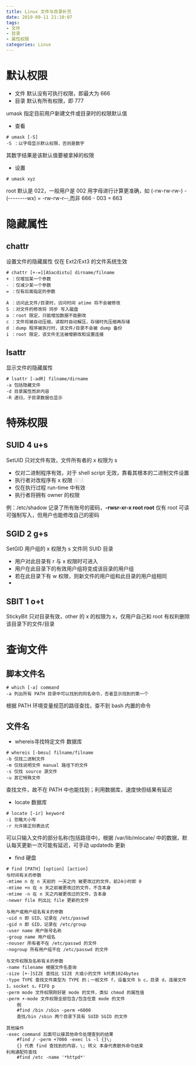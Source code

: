 ```yaml
---
title: Linux 文件与目录补充
date: 2019-09-11 21:10:07
tags:
- 文件
- 目录
- 属性权限
categories: Linux
---
```

# 默认权限
- 文件
默认没有可执行权限，即最大为 666
- 目录
默认有所有权限，即 777

umask 指定目前用户新建文件或目录时的权限默认值
- 查看
```
# umask [-S]
-S ：以字母显示默认权限，否则是数字
```
 其数字结果是该默认值要被拿掉的权限
<!--more-->
- 设置
 ```
# umask xyz
```
 root 默认是 022，一般用户是 002
用字母进行计算更准确，如 (-rw-rw-rw-) - (--------wx) = -rw-rw-r--,而非 666 - 003 = 663

# 隐藏属性
## chattr
设置文件的隐藏属性
仅在 Ext2/Ext3 的文件系统生效
```
# chattr [+-=][ASacdistu] dirname/filname
+ ：仅增加某一个参数
- ：仅减少某一个参数
= ：仅有后面指定的参数

A ：访问此文件/目录时，访问时间 atime 将不会被修改
S ：对文件的修改将 同步 写入磁盘
a ：root 限定，只能增加数据不能删改
c ：文件将被自动压缩，读取时自动解压，存储时先压缩再存储
d ：dump 程序被执行时，该文件/目录不会被 dump 备份
i ：root 限定，该文件无法被增删改和设置连接
```

## lsattr
显示文件的隐藏属性
```
# lsattr [-adR] filname/dirname
-a 包括隐藏文件
-d 目录属性而非内容
-R 递归，子目录数据也显示
```

# 特殊权限
## SUID 4 u+s
SetUID 只对文件有效，文件所有者的 x 权限为 s
- 仅对二进制程序有效，对于 shell script 无效，靠看其根本的二进制文件设置
- 执行者对改程序有 x 权限 <font color=#D3D3D3>废话</font>
- 仅在执行过程 run-time 中有效
- 执行者将拥有 owner 的权限

例：/etc/shadow 记录了所有账号的密码，**-rwsr-xr-x root root** 仅有 root 可读可强制写入，但用户也能修改自己的密码
## SGID 2 g+s
SetGID 用户组的 x 权限为 s
文件同 SUID
目录
- 用户对此目录有 r 与 x 权限时可进入
- 用户在此目录下的有效用户组将变成该目录的用户组
- 若在此目录下有 w 权限，则新文件的用户组和此目录的用户组相同
- 
## SBIT 1 o+t
StickyBit 只对目录有效，other 的 x 的权限为 x，仅用户自己和 root 有权利删除该目录下的文件/目录

# 查询文件
## 脚本文件名
```
# which [-a] command
-a 列出所有 PATH 目录中可以找到的同名命令，否者显示找到的第一个
```
根据 PATH 环境变量规范的路径查找，查不到 bash 内置的命令

## 文件名
- whereis寻找特定文件 数据库
```
# whereis [-bmsu] filname/filname
-b 仅找二进制文件
-m 仅找说明文件 manual 路径下的文件
-s 仅找 source 源文件
-u 其它特殊文件
```
 查找文件，故不在 PATH 中也能找到；利用数据库，速度快但结果有延迟

- locate 数据库
 ```
 # locate [-ir] keyword
 -i 忽略大小写
 -r 允许接正则表达式
 ```
 可以只输入文件的部分名称(包括路径中)，根据 /var/lib/mlocate/ 中的数据，默认每天更新一次可能有延迟，可手动 updatedb 更新
 
- find 硬盘
```
# find [PATH] [option] [action]
与时间有关的参数
-mtime n 在 n 天前的 一天之内 被更改过的文件，前24小时即 0 
-mtime +n 在 n 天之前被更改过的文件，不含本身 
-mtime -n 在 n 天之内被更改过的文件，含本身 
-newer file 列出比 file 更新的文件

与用户或用户组名有关的参数
-uid n 即 UID，记录在 /etc/passwd
-gid n 即 GID，记录在 /etc/group
-user name 用户账号名称
-group name 用户组名
-nouser 所有者不在 /etc/passwd 的文件
-nogroup 所有用户组不在 /etc/passwd 的文件

与文件权限及名称有关的参数
-name filename 根据文件名查询
-size [+-]SIZE 查找比 SIZE 大或小的文件 k代表1024bytes
-type TYPE 查找文件类型为 TYPE 的；一般文件 f，设备文件 b c，目录 d，连接文件 1，socket s，FIFO p
-perm mode 文件权限刚好是 mode 的文件，类似 chmod 的属性值
-perm +-mode 文件权限全部包含/包含任意 mode 的文件
    例
    #find /bin /sbin -perm +6000
    查找/bin /sbin 两个目录下具有 SUID SGID 的文件
    
其他操作
-exec command 后面可以接其他命令处理查到的结果
    #find / -perm +7000 -exec ls -l {}\;
    {} 代表 find 查找到的内容，\; 转义 本身代表额外命令结束
利用通配符查找
    #find /etc -name '*httpd*'
```